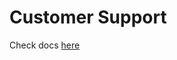 # Customer Support

Check docs [here](https://www.notion.so/leptonai/Close-Beta-Operation-Guidance-ca50ec8e4ec54d2488a52601aca67ca7?pvs=4)